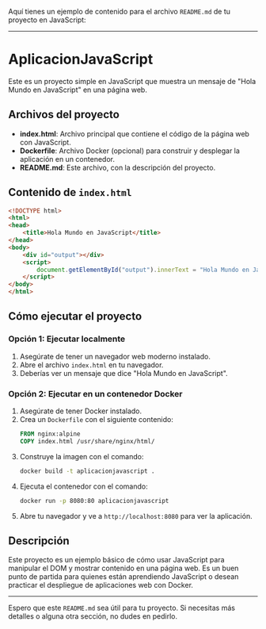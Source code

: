 Aquí tienes un ejemplo de contenido para el archivo `README.md` de tu proyecto en JavaScript:

---

# AplicacionJavaScript

Este es un proyecto simple en JavaScript que muestra un mensaje de "Hola Mundo en JavaScript" en una página web.

## Archivos del proyecto

- **index.html**: Archivo principal que contiene el código de la página web con JavaScript.
- **Dockerfile**: Archivo Docker (opcional) para construir y desplegar la aplicación en un contenedor.
- **README.md**: Este archivo, con la descripción del proyecto.

## Contenido de `index.html`

```html
<!DOCTYPE html>
<html>
<head>
    <title>Hola Mundo en JavaScript</title>
</head>
<body>
    <div id="output"></div>
    <script>
        document.getElementById("output").innerText = "Hola Mundo en JavaScript";
    </script>
</body>
</html>
```

## Cómo ejecutar el proyecto

### Opción 1: Ejecutar localmente

1. Asegúrate de tener un navegador web moderno instalado.
2. Abre el archivo `index.html` en tu navegador.
3. Deberías ver un mensaje que dice "Hola Mundo en JavaScript".

### Opción 2: Ejecutar en un contenedor Docker

1. Asegúrate de tener Docker instalado.
2. Crea un `Dockerfile` con el siguiente contenido:
   ```dockerfile
   FROM nginx:alpine
   COPY index.html /usr/share/nginx/html/
   ```
3. Construye la imagen con el comando:
   ```bash
   docker build -t aplicacionjavascript .
   ```
4. Ejecuta el contenedor con el comando:
   ```bash
   docker run -p 8080:80 aplicacionjavascript
   ```
5. Abre tu navegador y ve a `http://localhost:8080` para ver la aplicación.

## Descripción

Este proyecto es un ejemplo básico de cómo usar JavaScript para manipular el DOM y mostrar contenido en una página web. Es un buen punto de partida para quienes están aprendiendo JavaScript o desean practicar el despliegue de aplicaciones web con Docker.

---

Espero que este `README.md` sea útil para tu proyecto. Si necesitas más detalles o alguna otra sección, no dudes en pedirlo.